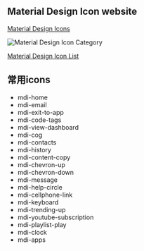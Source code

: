 ## Material Design Icon website
[Material Design Icons](https://materialdesignicons.com/)

![Material Design Icon Category](https://image-provider.oss-cn-shenzhen.aliyuncs.com/learn-vuetify/material-design-icons.png)

[Material Design Icon List](https://cdn.materialdesignicons.com/5.4.55/)

## 常用icons

+ mdi-home
+ mdi-email
+ mdi-exit-to-app
+ mdi-code-tags
+ mdi-view-dashboard
+ mdi-cog
+ mdi-contacts
+ mdi-history
+ mdi-content-copy
+ mdi-chevron-up
+ mdi-chevron-down
+ mdi-message
+ mdi-help-circle
+ mdi-cellphone-link
+ mdi-keyboard
+ mdi-trending-up
+ mdi-youtube-subscription
+ mdi-playlist-play
+ mdi-clock
+ mdi-apps

